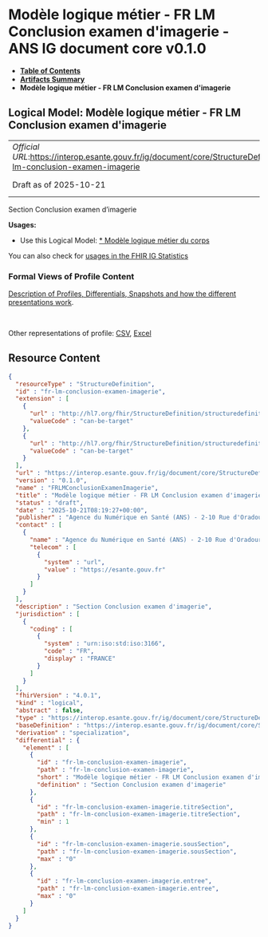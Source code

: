 # Modèle logique métier - FR LM Conclusion examen d'imagerie - ANS IG document core v0.1.0

* [**Table of Contents**](toc.md)
* [**Artifacts Summary**](artifacts.md)
* **Modèle logique métier - FR LM Conclusion examen d'imagerie**

## Logical Model: Modèle logique métier - FR LM Conclusion examen d'imagerie 

| | |
| :--- | :--- |
| *Official URL*:https://interop.esante.gouv.fr/ig/document/core/StructureDefinition/fr-lm-conclusion-examen-imagerie | *Version*:0.1.0 |
| Draft as of 2025-10-21 | *Computable Name*:FRLMConclusionExamenImagerie |

 
Section Conclusion examen d’imagerie 

**Usages:**

* Use this Logical Model: [* Modèle logique métier du corps](StructureDefinition-FRLMCorpsDocument.md)

You can also check for [usages in the FHIR IG Statistics](https://packages2.fhir.org/xig/ans.document.fr.core|current/StructureDefinition/fr-lm-conclusion-examen-imagerie)

### Formal Views of Profile Content

 [Description of Profiles, Differentials, Snapshots and how the different presentations work](http://build.fhir.org/ig/FHIR/ig-guidance/readingIgs.html#structure-definitions). 

 

Other representations of profile: [CSV](StructureDefinition-fr-lm-conclusion-examen-imagerie.csv), [Excel](StructureDefinition-fr-lm-conclusion-examen-imagerie.xlsx) 



## Resource Content

```json
{
  "resourceType" : "StructureDefinition",
  "id" : "fr-lm-conclusion-examen-imagerie",
  "extension" : [
    {
      "url" : "http://hl7.org/fhir/StructureDefinition/structuredefinition-type-characteristics",
      "valueCode" : "can-be-target"
    },
    {
      "url" : "http://hl7.org/fhir/StructureDefinition/structuredefinition-type-characteristics",
      "valueCode" : "can-be-target"
    }
  ],
  "url" : "https://interop.esante.gouv.fr/ig/document/core/StructureDefinition/fr-lm-conclusion-examen-imagerie",
  "version" : "0.1.0",
  "name" : "FRLMConclusionExamenImagerie",
  "title" : "Modèle logique métier - FR LM Conclusion examen d'imagerie",
  "status" : "draft",
  "date" : "2025-10-21T08:19:27+00:00",
  "publisher" : "Agence du Numérique en Santé (ANS) - 2-10 Rue d'Oradour-sur-Glane, 75015 Paris",
  "contact" : [
    {
      "name" : "Agence du Numérique en Santé (ANS) - 2-10 Rue d'Oradour-sur-Glane, 75015 Paris",
      "telecom" : [
        {
          "system" : "url",
          "value" : "https://esante.gouv.fr"
        }
      ]
    }
  ],
  "description" : "Section Conclusion examen d'imagerie",
  "jurisdiction" : [
    {
      "coding" : [
        {
          "system" : "urn:iso:std:iso:3166",
          "code" : "FR",
          "display" : "FRANCE"
        }
      ]
    }
  ],
  "fhirVersion" : "4.0.1",
  "kind" : "logical",
  "abstract" : false,
  "type" : "https://interop.esante.gouv.fr/ig/document/core/StructureDefinition/fr-lm-conclusion-examen-imagerie",
  "baseDefinition" : "https://interop.esante.gouv.fr/ig/document/core/StructureDefinition/fr-lm-section",
  "derivation" : "specialization",
  "differential" : {
    "element" : [
      {
        "id" : "fr-lm-conclusion-examen-imagerie",
        "path" : "fr-lm-conclusion-examen-imagerie",
        "short" : "Modèle logique métier - FR LM Conclusion examen d'imagerie",
        "definition" : "Section Conclusion examen d'imagerie"
      },
      {
        "id" : "fr-lm-conclusion-examen-imagerie.titreSection",
        "path" : "fr-lm-conclusion-examen-imagerie.titreSection",
        "min" : 1
      },
      {
        "id" : "fr-lm-conclusion-examen-imagerie.sousSection",
        "path" : "fr-lm-conclusion-examen-imagerie.sousSection",
        "max" : "0"
      },
      {
        "id" : "fr-lm-conclusion-examen-imagerie.entree",
        "path" : "fr-lm-conclusion-examen-imagerie.entree",
        "max" : "0"
      }
    ]
  }
}

```
